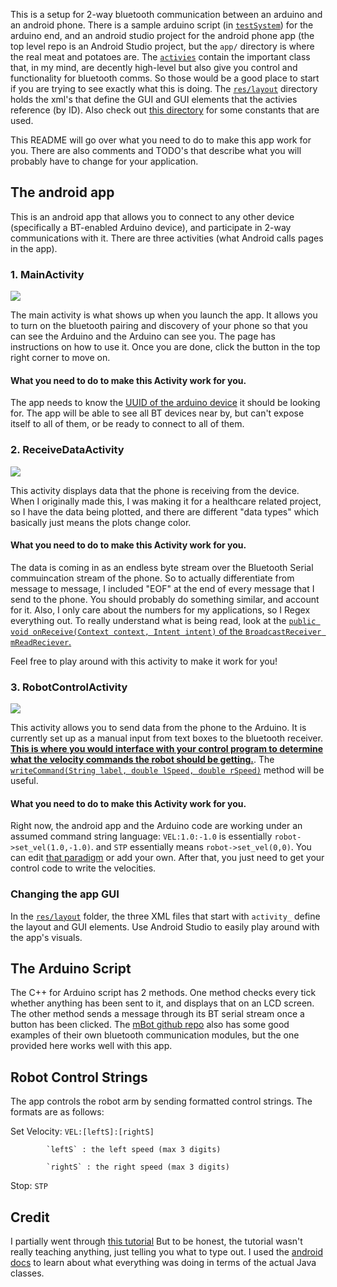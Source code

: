 This is a setup for 2-way bluetooth communication between an arduino and an android phone. There is a sample
arduino script (in [`testSystem`](https://github.com/unbun/cs4610-arduino-2-android-bt/tree/master/testSystem)) for the arduino end, and an android studio project for the android phone app
(the top level repo is an Android Studio project, but the `app/` directory is where the real meat and potatoes are. 
The [`activies`](https://github.com/unbun/cs4610-arduino-2-android-bt/tree/master/app/src/main/java/athelas/javableapp/activities) contain the important class that, in my mind, are decently high-level but also give you control and
functionality for bluetooth comms. So those would be a good place to start if you are trying to see exactly what this is doing. The [`res/layout`](https://github.com/unbun/cs4610-arduino-2-android-bt/tree/master/app/src/main/res/layout) directory holds the xml's that define the GUI and GUI elements that the activies reference (by ID). Also check out [this directory](https://github.com/unbun/cs4610-arduino-2-android-bt/tree/master/app/src/main/res/values) for some constants that are used.

This README will go over what you need to do to make this app work for you. There are also comments
and TODO's that describe what you will probably have to change for your application.

## The android app

This is an android app that allows you to connect to any other device (specifically a BT-enabled Arduino device),
and participate in 2-way communications with it. There are three activities (what Android calls pages in the app).

### 1. MainActivity

![](media/bt_connect.gif)

The main activity is what shows up when you launch the app. It allows you to turn on the bluetooth
pairing and discovery of your phone so that you can see the Arduino and the Arduino can see you. The page
has instructions on how to use it. Once you are done, click the button in the top right corner to move on.

#### What you need to do to make this Activity work for you.
The app needs to know the [UUID of the arduino device](https://github.com/unbun/cs4610-arduino-2-android-bt/blob/a7eb08062f81fb33dfdab10b044f607283ae21fc/app/src/main/java/athelas/javableapp/activities/MainActivity.java#L30-#L33) 
it should be looking for. The app will be able to see all BT devices near by, but can't expose itself to all of them,
or be ready to connect to all of them.


### 2. ReceiveDataActivity

![](media/data_plot.gif)

This activity displays data that the phone is receiving from the device. When I originally made this,
I was making it for a healthcare related project, so I have the data being plotted, and there are
different "data types" which basically just means the plots change color.

#### What you need to do to make this Activity work for you.
The data is coming in as an endless byte stream over the Bluetooth Serial commuincation stream of the phone.
So to actually differentiate from message to message, I included "EOF" at the end of every message
that I send to the phone. You should probably do something similar, and account for it. Also, I only
care about the numbers for my applications, so I Regex everything out. To really understand what is
being read, look at the [`public void onReceive(Context context, Intent intent)` of the
`BroadcastReceiver mReadReciever`.](https://github.com/unbun/cs4610-arduino-2-android-bt/blob/a7eb08062f81fb33dfdab10b044f607283ae21fc/app/src/main/java/athelas/javableapp/activities/ReceiveDataActivity.java#L60-#L89)

Feel free to play around with this activity to make it work for you!

### 3. RobotControlActivity

![](media/robot_ctrl.gif)

This activity allows you to send data from the phone to the Arduino. It is currently set up as a manual
input from text boxes to the bluetooth receiver. [**This is where you would interface with your control
program to determine what the velocity commands the robot should be getting.**](https://github.com/unbun/cs4610-arduino-2-android-bt/blob/a7eb08062f81fb33dfdab10b044f607283ae21fc/app/src/main/java/athelas/javableapp/activities/RobotControlActivity.java#L55-#L62). The [`writeCommand(String label, double lSpeed, double rSpeed)`](https://github.com/unbun/cs4610-arduino-2-android-bt/blob/a7eb08062f81fb33dfdab10b044f607283ae21fc/app/src/main/java/athelas/javableapp/activities/RobotControlActivity.java#L83-#89) method will be useful.

#### What you need to do to make this Activity work for you.
Right now, the android app and the Arduino code are working under an assumed command string language:
`VEL:1.0:-1.0` is essentially `robot->set_vel(1.0,-1.0)`. and `STP` essentially means `robot->set_vel(0,0)`.
You can edit [that paradigm](https://github.com/unbun/cs4610-arduino-2-android-bt/blob/a7eb08062f81fb33dfdab10b044f607283ae21fc/app/src/main/java/athelas/javableapp/activities/RobotControlActivity.java#L28-#L38) or add your own. After that, you just need to get your control code to write the
velocities.

### Changing the app GUI
In the [`res/layout`](https://github.com/unbun/cs4610-arduino-2-android-bt/tree/master/app/src/main/res/layout) folder, the three XML files that start with `activity_` define the layout and GUI
elements. Use Android Studio to easily play around with the app's visuals.

## The Arduino Script
The C++ for Arduino script has 2 methods. One method checks every tick whether anything has been sent
to it, and displays that on an LCD screen. The other method sends a message through its BT serial stream
once a button has been clicked. The [mBot 
github repo](https://github.com/Makeblock-official/Makeblock-Libraries/blob/master/examples/Me_Bluetooth/SlaveBluetoothBySoftSerialTest/SlaveBluetoothBySoftSerialTest.ino)
also has some good examples of their own bluetooth communication modules, but the one provided here
works well with this app.

## Robot Control Strings

The app controls the robot arm by sending formatted control strings. The formats are as follows:

Set Velocity: `VEL:[leftS]:[rightS]`

            `leftS` : the left speed (max 3 digits)
            
            `rightS` : the right speed (max 3 digits)
            
Stop: `STP`


## Credit

I partially went through [this tutorial](https://www.youtube.com/watch?v=y8R2C86BIUc&list=PLgCYzUzKIBE8KHMzpp6JITZ2JxTgWqDH2)
But to be honest, the tutorial wasn't really teaching anything, just telling you what to type out. I
used the [android docs](https://developer.android.com/guide/topics/connectivity/bluetooth) to learn about
what everything was doing in terms of the actual Java classes.
